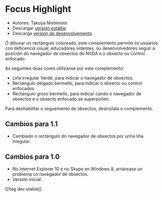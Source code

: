 # Focus Highlight #

* Autores: Takuya Nishimoto
* Descargar [versión estable][2]
* Descarga [versión de desenvolvemento][1]

Ó dibuxar un rectángulo coloreado, este complemento permite ós usuarios con
deficencia visual, educadores videntes, ou desenvolvedores seguir a posición
do navegador de obxectos do NVDA e o obxecto ou control enfocado.

As seguintes dúas cores utilízanse por este complemento:

* Liña irregular Verde, para indicar o navegador de obxectos.
* Rectángulo delgado bermello, para indicar o obxecto ou control enfocados.
* Rectángulo groso bermello, para indicar cando o navegador de obxectos e o
  obxecto enfocado se superpoñen.

Para deshabilitar o seguemento de obxectos, desinstala o complemento.

## Cambios para 1.1 ##

* Cambiado o rectángulo do navegador de obxectos por unha liña irregular.

## Cambios para  1.0 ##

* No Internet Explorer 10 e no Skype en Windows 8, arránxase un problema co
  navegador de obxectos.
* Versión inicial.

[[!tag dev stable]]

[1]: http://addons.nvda-project.org/files/get.php?file=fh-dev

[2]: http://addons.nvda-project.org/files/get.php?file=fh
